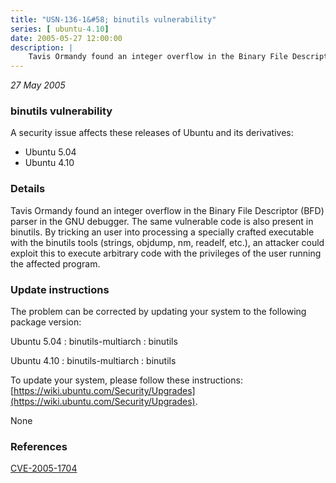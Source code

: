 ```yaml
---
title: "USN-136-1&#58; binutils vulnerability"
series: [ ubuntu-4.10]
date: 2005-05-27 12:00:00
description: |
    Tavis Ormandy found an integer overflow in the Binary File Descriptor (BFD) parser in the GNU debugger. The same vulnerable code is also present in binutils. By tricking an user into processing a specially crafted executable with the binutils tools (strings, objdump, nm, readelf, etc.), an attacker could exploit this to execute arbitrary code with the privileges of the user running the affected program.
--- 
```

 
 

*27 May 2005*

### binutils vulnerability

A security issue affects these releases of Ubuntu and its derivatives:

* Ubuntu 5.04
* Ubuntu 4.10

### Details

Tavis Ormandy found an integer overflow in the Binary File Descriptor (BFD) parser in the GNU debugger. The same vulnerable code is also present in binutils. By tricking an user into processing a specially crafted executable with the binutils tools (strings, objdump, nm, readelf, etc.), an attacker could exploit this to execute arbitrary code with the privileges of the user running the affected program.

### Update instructions

The problem can be corrected by updating your system to the following package version:

Ubuntu 5.04
 : binutils-multiarch 
 : binutils 

Ubuntu 4.10
 : binutils-multiarch 
 : binutils 

To update your system, please follow these instructions: [https://wiki.ubuntu.com/Security/Upgrades](https://wiki.ubuntu.com/Security/Upgrades).

None

### References

 
 [CVE-2005-1704](http://people.ubuntu.com/~ubuntu-security/cve/CVE-2005-1704)
 

